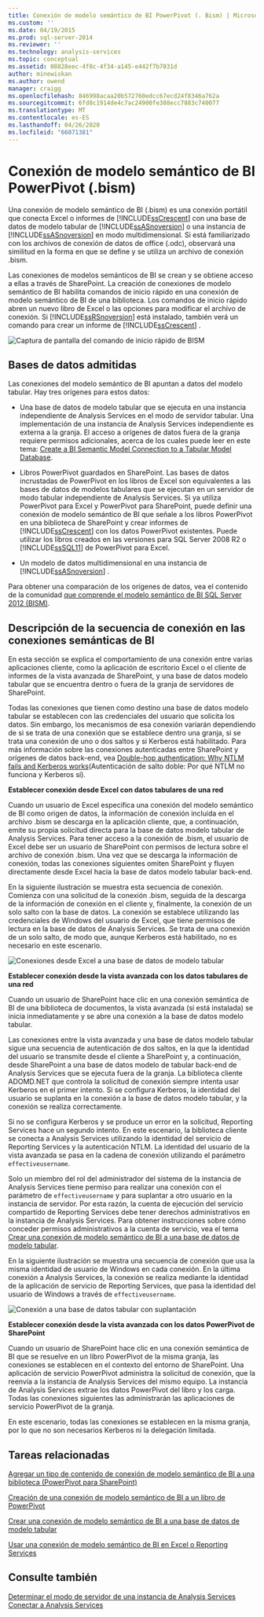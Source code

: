 ```yaml
---
title: Conexión de modelo semántico de BI PowerPivot (. Bism) | Microsoft Docs
ms.custom: ''
ms.date: 04/19/2015
ms.prod: sql-server-2014
ms.reviewer: ''
ms.technology: analysis-services
ms.topic: conceptual
ms.assetid: 08828eec-4f8c-4f34-a145-e442f7b7031d
author: minewiskan
ms.author: owend
manager: craigg
ms.openlocfilehash: 846998acaa20b572760edcc67ecd24f8346a762a
ms.sourcegitcommit: 6fd8c1914de4c7ac24900fe388ecc7883c740077
ms.translationtype: MT
ms.contentlocale: es-ES
ms.lasthandoff: 04/26/2020
ms.locfileid: "66071381"
---
```

# <a name="powerpivot-bi-semantic-model-connection-bism"></a>Conexión de modelo semántico de BI PowerPivot (.bism)
  Una conexión de modelo semántico de BI (.bism) es una conexión portátil que conecta Excel o informes de [!INCLUDE[ssCrescent](../../includes/sscrescent-md.md)] con una base de datos de modelo tabular de [!INCLUDE[ssASnoversion](../../includes/ssasnoversion-md.md)] o una instancia de [!INCLUDE[ssASnoversion](../../includes/ssasnoversion-md.md)] en modo multidimensional. Si está familiarizado con los archivos de conexión de datos de office (.odc), observará una similitud en la forma en que se define y se utiliza un archivo de conexión .bism.  
  
 Las conexiones de modelos semánticos de BI se crean y se obtiene acceso a ellas a través de SharePoint. La creación de conexiones de modelo semántico de BI habilita comandos de inicio rápido en una conexión de modelo semántico de BI de una biblioteca. Los comandos de inicio rápido abren un nuevo libro de Excel o las opciones para modificar el archivo de conexión. Si [!INCLUDE[ssRSnoversion](../../includes/ssrsnoversion-md.md)] está instalado, también verá un comando para crear un informe de [!INCLUDE[ssCrescent](../../includes/sscrescent-md.md)] .  
  
 ![Captura de pantalla del comando de inicio rápido de BISM](../media/ssas-bism-quicklaunch.gif "Captura de pantalla del comando de inicio rápido de BISM")  
  
##  <a name="supported-databases"></a><a name="bkmk_prereq"></a>Bases de datos admitidas  
 Las conexiones del modelo semántico de BI apuntan a datos del modelo tabular. Hay tres orígenes para estos datos:  
  
-   Una base de datos de modelo tabular que se ejecuta en una instancia independiente de Analysis Services en el modo de servidor tabular. Una implementación de una instancia de Analysis Services independiente es externa a la granja. El acceso a orígenes de datos fuera de la granja requiere permisos adicionales, acerca de los cuales puede leer en este tema: [Create a BI Semantic Model Connection to a Tabular Model Database](create-a-bi-semantic-model-connection-to-a-tabular-model-database.md).  
  
-   Libros PowerPivot guardados en SharePoint. Las bases de datos incrustadas de PowerPivot en los libros de Excel son equivalentes a las bases de datos de modelos tabulares que se ejecutan en un servidor de modo tabular independiente de Analysis Services. Si ya utiliza PowerPivot para Excel y PowerPivot para SharePoint, puede definir una conexión de modelo semántico de BI que señale a los libros PowerPivot en una biblioteca de SharePoint y crear informes de [!INCLUDE[ssCrescent](../../includes/sscrescent-md.md)] con los datos PowerPivot existentes.  Puede utilizar los libros creados en las versiones para SQL Server 2008 R2 o [!INCLUDE[ssSQL11](../../includes/sssql11-md.md)] de PowerPivot para Excel.  
  
-   Un modelo de datos multidimensional en una instancia de [!INCLUDE[ssASnoversion](../../includes/ssasnoversion-md.md)] .  
  
 Para obtener una comparación de los orígenes de datos, vea el contenido de la comunidad [que comprende el modelo semántico de BI SQL Server 2012 (BISM)](http://www.mssqltips.com/sqlservertip/2818/understanding-the-sql-server-2012-bi-semantic-model-bism/).  
  
## <a name="understanding-the-connection-sequence-for-bi-semantic-connections"></a>Descripción de la secuencia de conexión en las conexiones semánticas de BI  
 En esta sección se explica el comportamiento de una conexión entre varias aplicaciones cliente, como la aplicación de escritorio Excel o el cliente de informes de la vista avanzada de SharePoint, y una base de datos modelo tabular que se encuentra dentro o fuera de la granja de servidores de SharePoint.  
  
 Todas las conexiones que tienen como destino una base de datos modelo tabular se establecen con las credenciales del usuario que solicita los datos. Sin embargo, los mecanismos de esa conexión variarán dependiendo de si se trata de una conexión que se establece dentro una granja, si se trata una conexión de uno o dos saltos y si Kerberos está habilitado. Para más información sobre las conexiones autenticadas entre SharePoint y orígenes de datos back-end, vea [Double-hop authentication: Why NTLM fails and Kerberos works](https://go.microsoft.com/fwlink/?LinkId=237137)(Autenticación de salto doble: Por qué NTLM no funciona y Kerberos sí).  
  
 **Establecer conexión desde Excel con datos tabulares de una red**  
  
 Cuando un usuario de Excel especifica una conexión del modelo semántico de BI como origen de datos, la información de conexión incluida en el archivo .bism se descarga en la aplicación cliente, que, a continuación, emite su propia solicitud directa para la base de datos modelo tabular de Analysis Services. Para tener acceso a la conexión de .bism, el usuario de Excel debe ser un usuario de SharePoint con permisos de lectura sobre el archivo de conexión .bism. Una vez que se descarga la información de conexión, todas las conexiones siguientes omiten SharePoint y fluyen directamente desde Excel hacia la base de datos modelo tabular back-end.  
  
 En la siguiente ilustración se muestra esta secuencia de conexión. Comienza con una solicitud de la conexión .bism, seguida de la descarga de la información de conexión en el cliente y, finalmente, la conexión de un solo salto con la base de datos. La conexión se establece utilizando las credenciales de Windows del usuario de Excel, que tiene permisos de lectura en la base de datos de Analysis Services. Se trata de una conexión de un solo salto, de modo que, aunque Kerberos está habilitado, no es necesario en este escenario.  
  
 ![Conexiones desde Excel a una base de datos de modelo tabular](../media/ssas-powerpivotbismconnection-1.gif "Conexiones desde Excel a una base de datos de modelo tabular")  
  
 **Establecer conexión desde la vista avanzada con los datos tabulares de una red**  
  
 Cuando un usuario de SharePoint hace clic en una conexión semántica de BI de una biblioteca de documentos, la vista avanzada (si está instalada) se inicia inmediatamente y se abre una conexión a la base de datos modelo tabular.  
  
 Las conexiones entre la vista avanzada y una base de datos modelo tabular sigue una secuencia de autenticación de dos saltos, en la que la identidad del usuario se transmite desde el cliente a SharePoint y, a continuación, desde SharePoint a una base de datos modelo de tabular back-end de Analysis Services que se ejecuta fuera de la granja. La biblioteca cliente ADOMD.NET que controla la solicitud de conexión siempre intenta usar Kerberos en el primer intento. Si se configura Kerberos, la identidad del usuario se suplanta en la conexión a la base de datos modelo tabular, y la conexión se realiza correctamente.  
  
 Si no se configura Kerberos y se produce un error en la solicitud, Reporting Services hace un segundo intento. En este escenario, la biblioteca cliente se conecta a Analysis Services utilizando la identidad del servicio de Reporting Services y la autenticación NTLM. La identidad del usuario de la vista avanzada se pasa en la cadena de conexión utilizando el parámetro `effectiveusername`.  
  
 Solo un miembro del rol del administrador del sistema de la instancia de Analysis Services tiene permiso para realizar una conexión con el parámetro de `effectiveusername` y para suplantar a otro usuario en la instancia de servidor. Por esta razón, la cuenta de ejecución del servicio compartido de Reporting Services debe tener derechos administrativos en la instancia de Analysis Services.  Para obtener instrucciones sobre cómo conceder permisos administrativos a la cuenta de servicio, vea el tema [Crear una conexión de modelo semántico de BI a una base de datos de modelo tabular](create-a-bi-semantic-model-connection-to-a-tabular-model-database.md).  
  
 En la siguiente ilustración se muestra una secuencia de conexión que usa la misma identidad de usuario de Windows en cada conexión. En la última conexión a Analysis Services, la conexión se realiza mediante la identidad de la aplicación de servicio de Reporting Services, que pasa la identidad del usuario de Windows a través de `effectiveusername`.  
  
 ![Conexión a una base de datos tabular con suplantación](../media/ssas-powerpivotbismconnection-2.gif "Conexión a una base de datos tabular con suplantación")  
  
 **Establecer conexión desde la vista avanzada con los datos PowerPivot de SharePoint**  
  
 Cuando un usuario de SharePoint hace clic en una conexión semántica de BI que se resuelve en un libro PowerPivot de la misma granja, las conexiones se establecen en el contexto del entorno de SharePoint. Una aplicación de servicio PowerPivot administra la solicitud de conexión, que la reenvía a la instancia de Analysis Services del mismo equipo. La instancia de Analysis Services extrae los datos PowerPivot del libro y los carga. Todas las conexiones siguientes las administrarán las aplicaciones de servicio PowerPivot de la granja.  
  
 En este escenario, todas las conexiones se establecen en la misma granja, por lo que no son necesarios Kerberos ni la delegación limitada.  
  
##  <a name="related-tasks"></a><a name="bkmk_rel"></a> Tareas relacionadas  
 [Agregar un tipo de contenido de conexión de modelo semántico de BI a una biblioteca &#40;PowerPivot para SharePoint&#41;](add-bi-semantic-model-connection-content-type-to-library.md)  
  
 [Creación de una conexión de modelo semántico de BI a un libro de PowerPivot](create-a-bi-semantic-model-connection-to-a-power-pivot-workbook.md)  
  
 [Crear una conexión de modelo semántico de BI a una base de datos de modelo tabular](create-a-bi-semantic-model-connection-to-a-tabular-model-database.md)  
  
 [Usar una conexión de modelo semántico de BI en Excel o Reporting Services](use-a-bi-semantic-model-connection-in-excel-or-reporting-services.md)  
  
## <a name="see-also"></a>Consulte también  
 [Determinar el modo de servidor de una instancia de Analysis Services](../instances/determine-the-server-mode-of-an-analysis-services-instance.md)   
 [Conectar a Analysis Services](../instances/connect-to-analysis-services.md)  
  
  
